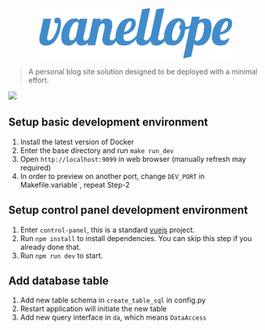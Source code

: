 <p align="center">
  <img src="./artworks/logo.png" alt="vanellope" title="A personal blog site solution designed to be deployed with a minimal effort." height="100">
</p>

> A personal blog site solution designed to be deployed with a minimal effort.

![](https://img.shields.io/docker/pulls/qiaoanran/vanellope.svg?style=popout-square)

## Setup basic development environment

1. Install the latest version of Docker
2. Enter the base directory and run `make run_dev`
3. Open `http://localhost:9099` in web browser (manually refresh may required)
4. In order to preview on another port, change `DEV_PORT` in Makefile.variable`, repeat Step-2

## Setup control panel development environment

1. Enter `control-panel`, this is a standard [vuejs](https://vuejs.org/) project.
2. Run `npm install` to install dependencies. You can skip this step if you already done that.
3. Run `npm run dev` to start.


## Add database table

1. Add new table schema in `create_table_sql` in config.py
2. Restart application will initiate the new table
3. Add new query interface in `da`, which means `DataAccess`
